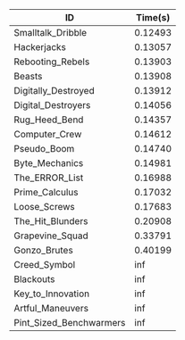 |ID|Time(s)|
|-|-|
|Smalltalk_Dribble|0.12493|
|Hackerjacks|0.13057|
|Rebooting_Rebels|0.13903|
|Beasts|0.13908|
|Digitally_Destroyed|0.13912|
|Digital_Destroyers|0.14056|
|Rug_Heed_Bend|0.14357|
|Computer_Crew|0.14612|
|Pseudo_Boom|0.14740|
|Byte_Mechanics|0.14981|
|The_ERROR_List|0.16988|
|Prime_Calculus|0.17032|
|Loose_Screws|0.17683|
|The_Hit_Blunders|0.20908|
|Grapevine_Squad|0.33791|
|Gonzo_Brutes|0.40199|
|Creed_Symbol|inf|
|Blackouts|inf|
|Key_to_Innovation|inf|
|Artful_Maneuvers|inf|
|Pint_Sized_Benchwarmers|inf|
